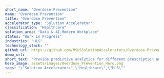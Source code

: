 ```yaml
---
short_name: "Overdose Prevention"
name: "Overdose Prevention"
title: "Overdose Prevention"
accelerator_type: "Solution Accelerator"
classification: "Healthcare"
solution_area: "Data & AI,Modern Workplace"
status: "Work In Progress"
industries: "HLS"
technology_stack: ""
github_url: https://github.com/MSUSSolutionAccelerators/Overdose-Prevention-Solution-Accelerator
demo_url: 
short_text: "Provide predictive analytics for different prescription and distribution services."
hero_image: assets/images/Overdose_Prevention_Hero.png
tags: "\"Solution Accelerator\",\"Healthcare\",\"HLS\""
---
```

